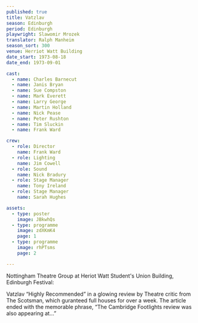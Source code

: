 ```yaml
---
published: true
title: Vatzlav
season: Edinburgh
period: Edinburgh
playwright: Slawomir Mrozek
translator: Ralph Manheim
season_sort: 300
venue: Herriot Watt Building
date_start: 1973-08-18
date_end: 1973-09-01

cast:
  - name: Charles Barnecut
  - name: Janis Bryan
  - name: Sue Compston
  - name: Mark Everett
  - name: Larry George
  - name: Martin Holland
  - name: Nick Pease
  - name: Peter Rushton
  - name: Tim Sluckin
  - name: Frank Ward

crew:
  - role: Director
    name: Frank Ward
  - role: Lighting
    name: Jim Cowell
  - role: Sound
    name: Nick Bradury
  - role: Stage Manager
    name: Tony Ireland
  - role: Stage Manager
    name: Sarah Hughes

assets:
  - type: poster
    image: JBkwhQs
  - type: programme
    image: zdXKmK4
    page: 1
  - type: programme
    image: rhPTsms
    page: 2

---
```


Nottingham Theatre Group at Heriot Watt Student's Union Building, Edinburgh Festival:

Vatzlav “Highly Recommended” in a glowing review by Theatre critic from The Scotsman, which guranteed full houses for over a week. The article ended with the memorable phrase, “The Cambridge Footlights review was also appearing at…”
